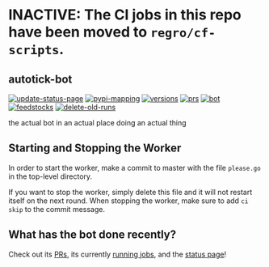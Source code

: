 # **INACTIVE**: The CI jobs in this repo have been moved to `regro/cf-scripts`.


## autotick-bot
[![update-status-page](https://github.com/regro/autotick-bot/workflows/update-status-page/badge.svg)](https://github.com/regro/autotick-bot/actions?query=workflow%3Aupdate-status-page)
[![pypi-mapping](https://github.com/regro/autotick-bot/workflows/pypi-mapping/badge.svg)](https://github.com/regro/autotick-bot/actions?query=workflow%3Apypi-mapping)
[![versions](https://github.com/regro/autotick-bot/workflows/versions/badge.svg)](https://github.com/regro/autotick-bot/actions?query=workflow%3Aversions)
[![prs](https://github.com/regro/autotick-bot/workflows/prs/badge.svg)](https://github.com/regro/autotick-bot/actions?query=workflow%3Aprs)
[![bot](https://github.com/regro/autotick-bot/workflows/bot/badge.svg)](https://github.com/regro/autotick-bot/actions?query=workflow%3Abot)
[![feedstocks](https://github.com/regro/autotick-bot/workflows/feedstocks/badge.svg)](https://github.com/regro/autotick-bot/actions?query=workflow%3Afeedstocks)
[![delete-old-runs](https://github.com/regro/autotick-bot/actions/workflows/delete-old-runs.yml/badge.svg)](https://github.com/regro/autotick-bot/actions/workflows/delete-old-runs.yml)

the actual bot in an actual place doing an actual thing

## Starting and Stopping the Worker

In order to start the worker, make a commit to master with the file `please.go`
in the top-level directory.

If you want to stop the worker, simply delete this file and it will not restart
itself on the next round. When stopping the worker, make sure to add `ci skip` to the commit message. 

## What has the bot done recently?

Check out its [PRs](https://github.com/pulls?utf8=%E2%9C%93&q=is%3Aopen+is%3Apr+author%3Aregro-cf-autotick-bot+archived%3Afalse+), its currently [running jobs](https://github.com/regro/autotick-bot/actions?query=is%3Ain_progress++), and the [status page](https://conda-forge.org/status/#current_migrations)!
